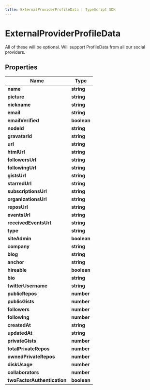 ```yaml
---
title: ExternalProviderProfileData | TypeScript SDK
---
```



# ExternalProviderProfileData

All of these will be optional.  Will support ProfileData from all our social providers.

## Properties

Name | Type
------------ | -------------
**name** | **string**
**picture** | **string**
**nickname** | **string**
**email** | **string**
**emailVerified** | **boolean**
**nodeId** | **string**
**gravatarId** | **string**
**url** | **string**
**htmlUrl** | **string**
**followersUrl** | **string**
**followingUrl** | **string**
**gistsUrl** | **string**
**starredUrl** | **string**
**subscriptionsUrl** | **string**
**organizationsUrl** | **string**
**reposUrl** | **string**
**eventsUrl** | **string**
**receivedEventsUrl** | **string**
**type** | **string**
**siteAdmin** | **boolean**
**company** | **string**
**blog** | **string**
**anchor** | **string**
**hireable** | **boolean**
**bio** | **string**
**twitterUsername** | **string**
**publicRepos** | **number**
**publicGists** | **number**
**followers** | **number**
**following** | **number**
**createdAt** | **string**
**updatedAt** | **string**
**privateGists** | **number**
**totalPrivateRepos** | **number**
**ownedPrivateRepos** | **number**
**diskUsage** | **number**
**collaborators** | **number**
**twoFactorAuthentication** | **boolean**


